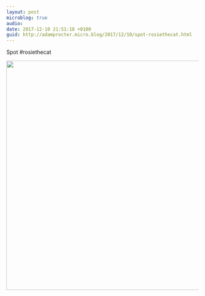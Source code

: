 ```yaml
---
layout: post
microblog: true
audio: 
date: 2017-12-10 21:51:18 +0100
guid: http://adamprocter.micro.blog/2017/12/10/spot-rosiethecat.html
---
```

Spot #rosiethecat

<img src="http://discursive.adamprocter.co.uk/uploads/2017/57203ba06d.jpg" width="600" height="600" />
